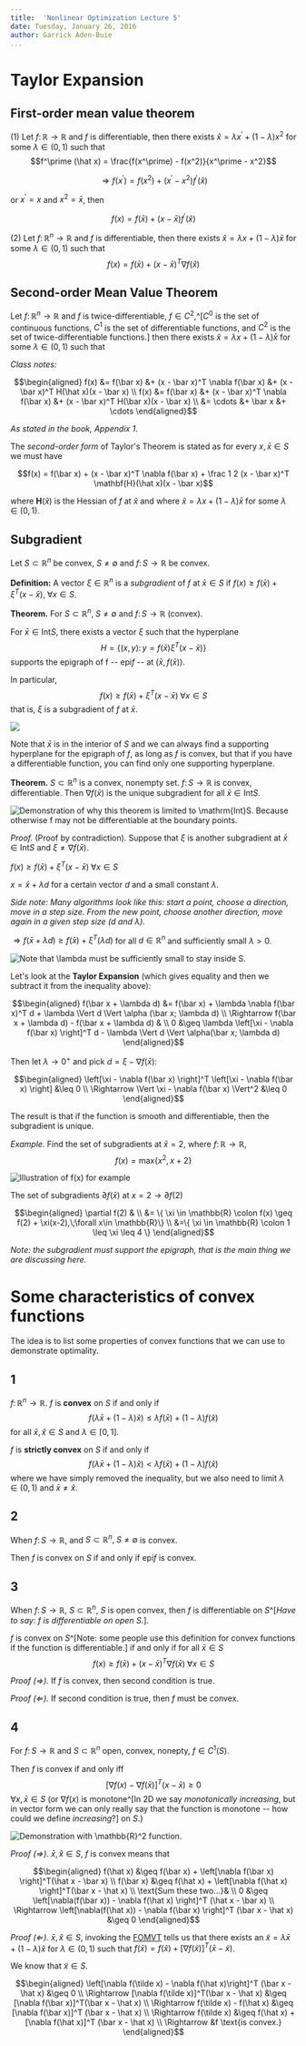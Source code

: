 ```yaml
---
title:  'Nonlinear Optimization Lecture 5'
date: Tuesday, January 26, 2016
author: Garrick Aden-Buie
...
```


# Taylor Expansion

## First-order mean value theorem

(1) Let $f \colon \mathbb{R} \to \mathbb{R}$ and $f$ is differentiable, then there exists $\hat x = \lambda x^\prime + (1 - \lambda)x^2$ for some $\lambda \in (0,1)$ such that $$f^\prime (\hat x) = \frac{f(x^\prime) - f(x^2)}{x^\prime - x^2}$$

$$\Rightarrow f(x^\prime) = f(x^2) + (x^\prime - x^2)f^\prime(\hat x)$$

or $x^\prime = x$ and $x^2 = \bar x$, then

$$f(x) = f(\bar x) + (x - \bar x)f^\prime(\hat x)$$

(2) Let $f \colon \mathbb{R}^n \to \mathbb{R}$ and $f$ is differentiable, then there exists $\hat x = \lambda x + (1 - \lambda)\bar x$ for some $\lambda \in (0,1)$ such that $$f(x) = f(\bar x) + (x - \bar x)^T \nabla f(\hat x)$$

## Second-order Mean Value Theorem

Let $f \colon \mathbb{R}^n \to \mathbb{R}$ and $f$ is twice-differentiable, $f \in C^2$,^[$C^0$ is the set of continuous functions, $C^1$ is the set of differentiable functions, and $C^2$ is the set of twice-differentiable functions.] then there exists $\hat x = \lambda x + (1 - \lambda)\bar x$ for some $\lambda \in (0,1)$ such that

*Class notes:*

$$\begin{aligned}
f(x) &= f(\bar x) &+ (x - \bar x)^T \nabla f(\bar x) &+ (x - \bar x)^T H(\hat x)(x - \bar x) \\
f(x) &= f(\bar x) &+ (x - \bar x)^T \nabla f(\bar x) &+ (x - \bar x)^T H(\bar x)(x - \bar x) \\
&= \cdots &+ \bar x &+ \cdots
\end{aligned}$$

*As stated in the book, Appendix 1*.

The *second-order form* of Taylor's Theorem is stated as for every $x, \bar x \in S$ we must have

$$f(x) = f(\bar x) + (x - \bar x)^T \nabla f(\bar x) + \frac 1 2 (x - \bar x)^T \mathbf{H}(\hat x)(x - \bar x)$$

where $\mathbf{H}(\hat x)$ is the Hessian of $f$ at $\hat x$ and where $\hat x = \lambda x + (1 - \lambda) \bar x$ for some $\lambda \in (0,1)$.


## Subgradient

Let $S \subset \mathbb{R}^n$ be convex, $S \neq \emptyset$ and $f \colon S \to \mathbb{R}$ be convex.

**Definition:** A vector $\xi \in \mathbb{R}^n$ is a *subgradient* of $f$ at $\bar x \in S$ if $f(x) \geq f(\bar x) + \xi^T (x - \bar x),\;\forall x \in S$.

**Theorem.** For $S \subset \mathbb{R}^n,\; S \neq \emptyset$ and $f \colon S \to \mathbb{R}$ (convex).

For $\bar x \in \mathrm{Int} S$, there exists a vector $\xi$ such that the hyperplane $$H = \{ (x,y) \colon y = f(\bar x) \xi^T (x - \bar x) \}$$ supports the epigraph of f -- $\mathrm{epi} f$ -- at $(\bar x, f(\bar x))$.

In particular, $$f(x) \geq f(\bar x) + \xi^T (x - \bar x)\; \forall x \in S$$ that is, $\xi$ is a subgradient of $f$ at $\bar x$.

![](images/lec5/5-1.png)

Note that $\bar x$ is in the interior of $S$ and we can always find a supporting hyperplane for the epigraph of $f$, as long as $f$ is convex, but that if you have a differentiable function, you can find only one supporting hyperplane.

**Theorem.** $S \subset \mathbb{R}^n$ is a convex, nonempty set. $f \colon S \to \mathbb{R}$ is convex, differentiable. Then $\nabla f(\bar x)$ is the unique subgradient for all $\bar x \in \mathrm{Int} S$.

![Demonstration of why this theorem is limited to $\mathrm{Int}S$. Because otherwise $f$ may not be differentiable at the boundary points.](images/lec5/5-2.png)

*Proof.* (Proof by contradiction). Suppose that $\xi$ is another subgradient at $\bar x \in \mathrm{Int} S$ and $\xi \neq \nabla f(\bar x)$.

$f(x) \geq f(\bar x) + \xi^T (x - \bar x)\;\forall x \in S$

$x = \bar x + \lambda d$ for a certain vector $d$ and a small constant $\lambda$.

*Side note: Many algorithms look like this: start a point, choose a direction, move in a step size. From the new point, choose another direction, move again in a given step size ($d$ and $\lambda$).*

$\Rightarrow f(\bar x + \lambda d) \geq f(\bar x) + \xi^T(\lambda d)$ for all $d \in \mathbb{R}^n$ and sufficiently small $\lambda > 0$.

![Note that $\lambda$ must be sufficiently small to stay inside $S$.](images/lec5/5-3.png)

Let's look at the **Taylor Expansion** (which gives equality and then we subtract it from the inequality above):

$$\begin{aligned}
f(\bar x + \lambda d) &= f(\bar x) + \lambda \nabla f(\bar x)^T d + \lambda \Vert d \Vert \alpha (\bar x; \lambda d) \\
\Rightarrow f(\bar x + \lambda d) - f(\bar x + \lambda d) & \\
0 &\geq \lambda \left[\xi - \nabla f(\bar x) \right]^T d - \lambda \Vert d \Vert \alpha(\bar x; \lambda d)
\end{aligned}$$

Then let $\lambda \to 0^+$ and pick $d = \xi - \nabla f(\bar x)$:

$$\begin{aligned}
\left[\xi - \nabla f(\bar x) \right]^T \left[\xi - \nabla f(\bar x) \right] &\leq 0 \\
\Rightarrow \Vert \xi - \nabla f(\bar x) \Vert^2 &\leq 0
\end{aligned}$$

The result is that if the function is smooth and differentiable, then the subgradient is unique.

*Example.* Find the set of subgradients at $\bar x = 2$, where $f \colon \mathbb{R} \to \mathbb{R}$, $$f(x) = \mathrm{max} \{x^2, x + 2\}$$

![Illustration of $f(x)$ for example](images/lec5/5-4.png)

The set of subgradients $\partial f(\bar x)$ at $x = 2 \to \partial f(2)$

$$\begin{aligned}
\partial f(2) & \\
&= \{ \xi \in \mathbb{R} \colon f(x) \geq f(2) + \xi(x-2),\;\forall x\in \mathbb{R}\} \\
&=\{ \xi \in \mathbb{R} \colon 1 \leq \xi \leq 4 \}
\end{aligned}$$

*Note: the subgradient must support the epigraph, that is the main thing we are discussing here.*

# Some characteristics of convex functions

The idea is to list some properties of convex functions that we can use to demonstrate optimality.

## 1

$f \colon \mathbb{R}^n \to \mathbb{R}$. $f$ is **convex** on $S$ if and only if $$f(\lambda \bar x + (1 - \lambda)\hat x) \leq \lambda f(\bar x) + (1  -\lambda)f(\hat x)$$ for all $\bar x, \hat x \in S$ and $\lambda \in [0,1]$.

$f$ is **strictly convex** on $S$ if and only if $$f(\lambda \bar x + (1 - \lambda)\hat x) < \lambda f(\bar x) + (1  -\lambda)f(\hat x)$$ where we have simply removed the inequality, but we also need to limit $\lambda \in (0,1)$ and $\bar x \neq \hat x$.

## 2

When $f \colon S \to \mathbb{R}$, and $S \subset \mathbb{R}^n,\; S \neq \emptyset$ is convex.

Then $f$ is convex on $S$ if and only if $\mathrm{epi} f$ is convex.

## 3

When $f \colon S \to \mathbb{R}$, $S \subset \mathbb{R}^n$, $S$ is open convex, then $f$ is differentiable on $S$^[*Have to say: $f$ is differentiable on open $S$.*].

$f$ is convex on $S$^[Note: some people use this definition for convex functions if the function is differentiable.] if and only if for all $\bar x \in S$ $$f(x) \geq f(\bar x) + (x - \bar x)^T \nabla f(\bar x)\;\forall x \in S$$

*Proof ($\Rightarrow$).* If $f$ is convex, then second condition is true.

*Proof ($\Leftarrow$).* If second condition is true, then $f$ must be convex.

## 4

For $f \colon S \to \mathbb{R}$ and $S \subset \mathbb{R}^n$ open, convex, nonepty, $f \in C^1(S)$.

Then $f$ is convex if and only iff $$\left[ \nabla f(x) - \nabla f(\bar x)   \right]^T (x - \bar x) \geq 0$$ $\forall x,\bar x \in S$ (or $\nabla f(x)$ is monotone^[In 2D we say *monotonically increasing*, but in vector form we can only really say that the function is monotone -- how could we define *increasing*?] on $S$.)

![Demonstration with $\mathbb{R}^2$ function.](images/lec5/5-6.png)

*Proof ($\Rightarrow$).* $\bar x, \hat x \in S$, $f$ is convex means that

$$\begin{aligned}
f(\hat x) &\geq f(\bar x) + \left[\nabla f(\bar x) \right]^T(\hat x - \bar x) \\
f(\bar x) &\geq f(\hat x) + \left[\nabla f(\hat x) \right]^T(\bar x - \hat x) \\
\text{Sum these two...}& \\
0 &\geq \left[\nabla(f(\bar x)) - \nabla f(\hat x) \right]^T (\hat x - \bar x) \\
\Rightarrow \left[\nabla(f(\hat x)) - \nabla f(\bar x) \right]^T (\bar x - \hat x) &\geq 0
\end{aligned}$$

*Proof ($\Leftarrow$).* $\bar x, \hat x \in S$, invoking the [FOMVT](#first-order-mean-value-theorem) tells us that there exists an $\tilde x  = \lambda \bar x + (1 - \lambda) \hat x$ for $\lambda \in (0,1)$ such that $f(\bar x) = f(\hat x) + [\nabla f(\tilde x)]^T (\bar x - \tilde x)$.

We know that $\tilde x \in S$.

$$\begin{aligned}
\left[\nabla f(\tilde x) - \nabla f(\hat x)\right]^T (\bar x - \hat x) &\geq 0 \\
\Rightarrow [\nabla f(\tilde x)]^T(\bar x - \hat x) &\geq [\nabla f(\bar x)]^T(\bar x - \hat x) \\
\Rightarrow f(\tilde x) - f(\hat x) &\geq [\nabla f(\bar x)]^T (\bar x - \hat x) \\
\Rightarrow f(\tilde x) &\geq f(\hat x) + [\nabla f(\hat x)]^T (\bar x - \hat x) \\
\Rightarrow &f \text{is convex.}
\end{aligned}$$
